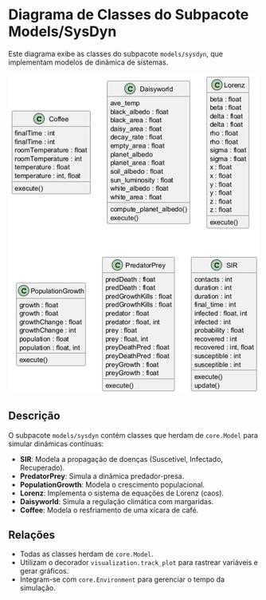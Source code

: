 # Diagrama de Classes do Subpacote Models/SysDyn

Este diagrama exibe as classes do subpacote `models/sysdyn`, que implementam modelos de dinâmica de sistemas.

![Diagrama de Classes do Models/SysDyn](../images/uml/classes_SysDynModels.png)

## Descrição

O subpacote `models/sysdyn` contém classes que herdam de `core.Model` para simular dinâmicas contínuas:

- **SIR**: Modela a propagação de doenças (Suscetível, Infectado, Recuperado).
- **PredatorPrey**: Simula a dinâmica predador-presa.
- **PopulationGrowth**: Modela o crescimento populacional.
- **Lorenz**: Implementa o sistema de equações de Lorenz (caos).
- **Daisyworld**: Simula a regulação climática com margaridas.
- **Coffee**: Modela o resfriamento de uma xícara de café.

## Relações

- Todas as classes herdam de `core.Model`.
- Utilizam o decorador `visualization.track_plot` para rastrear variáveis e gerar gráficos.
- Integram-se com `core.Environment` para gerenciar o tempo da simulação.
